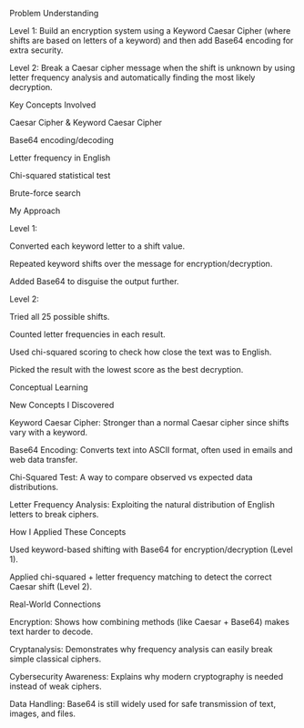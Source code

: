 Problem Understanding

Level 1:
Build an encryption system using a Keyword Caesar Cipher (where shifts are based on letters of a keyword) and then add Base64 encoding for extra security.

Level 2:
Break a Caesar cipher message when the shift is unknown by using letter frequency analysis and automatically finding the most likely decryption.

Key Concepts Involved

Caesar Cipher & Keyword Caesar Cipher

Base64 encoding/decoding

Letter frequency in English

Chi-squared statistical test

Brute-force search

My Approach

Level 1:

Converted each keyword letter to a shift value.

Repeated keyword shifts over the message for encryption/decryption.

Added Base64 to disguise the output further.

Level 2:

Tried all 25 possible shifts.

Counted letter frequencies in each result.

Used chi-squared scoring to check how close the text was to English.

Picked the result with the lowest score as the best decryption.

Conceptual Learning

New Concepts I Discovered

Keyword Caesar Cipher: Stronger than a normal Caesar cipher since shifts vary with a keyword.

Base64 Encoding: Converts text into ASCII format, often used in emails and web data transfer.

Chi-Squared Test: A way to compare observed vs expected data distributions.

Letter Frequency Analysis: Exploiting the natural distribution of English letters to break ciphers.

How I Applied These Concepts

Used keyword-based shifting with Base64 for encryption/decryption (Level 1).

Applied chi-squared + letter frequency matching to detect the correct Caesar shift (Level 2).

Real-World Connections

Encryption: Shows how combining methods (like Caesar + Base64) makes text harder to decode.

Cryptanalysis: Demonstrates why frequency analysis can easily break simple classical ciphers.

Cybersecurity Awareness: Explains why modern cryptography is needed instead of weak ciphers.

Data Handling: Base64 is still widely used for safe transmission of text, images, and files.
